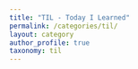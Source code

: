 ```yaml
---
title: "TIL - Today I Learned"
permalink: /categories/til/
layout: category
author_profile: true
taxonomy: til
---
```

